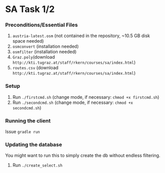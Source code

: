 # SA Task 1/2

### Preconditions/Essential Files

  1. `austria-latest.osm` (not contained in the repository, ~10.5 GB disk space needed)
  2. `osmconvert` (installation needed)
  3. `osmfilter` (installation needed)
  4. `Graz.poly`(download `http://kti.tugraz.at/staff/rkern/courses/sa/index.html`)
  5. `routes.csv` (download `http://kti.tugraz.at/staff/rkern/courses/sa/index.html`)

### Setup

  1. Run `./firstcmd.sh` (change mode, if necessary: `chmod +x firstcmd.sh`)
  2. Run `./secondcmd.sh` (change mode, if necessary: `chmod +x secondcmd.sh`)

### Running the client

Issue `gradle run`

### Updating the database

You might want to run this to simply create the db without endless filtering.

  1. Run `./create_select.sh`
